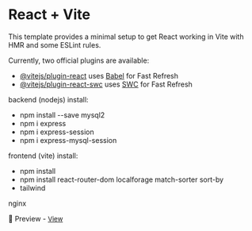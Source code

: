 # React + Vite

This template provides a minimal setup to get React working in Vite with HMR and some ESLint rules.

Currently, two official plugins are available:

- [@vitejs/plugin-react](https://github.com/vitejs/vite-plugin-react/blob/main/packages/plugin-react/README.md) uses [Babel](https://babeljs.io/) for Fast Refresh
- [@vitejs/plugin-react-swc](https://github.com/vitejs/vite-plugin-react-swc) uses [SWC](https://swc.rs/) for Fast Refresh


backend  (nodejs) install: 
- npm install --save mysql2
- npm i express
- npm i express-session
- npm i express-mysql-session

frontend (vite) install:
- npm install
- npm install react-router-dom localforage match-sorter sort-by
- tailwind

nginx


🔹 Preview -  <a href="https://simonakom.github.io/pc-rent-platform/dist/index.html" style="font-size:small;">View</a><h4>
 